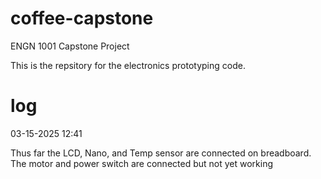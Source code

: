 # coffee-capstone
ENGN 1001 Capstone Project

This is the repsitory for the electronics prototyping code. 


# log
03-15-2025 12:41 

Thus far the LCD, Nano, and Temp sensor are connected on breadboard. 
The motor and power switch are connected but not yet working 
